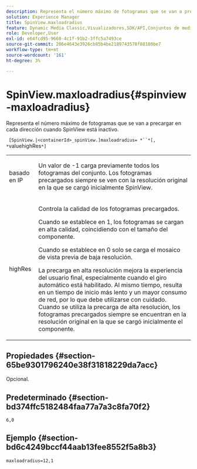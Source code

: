 ```yaml
---
description: Representa el número máximo de fotogramas que se van a precargar en cada dirección cuando SpinView está inactivo.
solution: Experience Manager
title: SpinView.maxloadradius
feature: Dynamic Media Classic,Visualizadores,SDK/API,Conjuntos de medios mixtos
role: Developer,User
exl-id: e64fcd95-9660-4c1f-91b2-3ffc5a7493ce
source-git-commit: 206e4643e3926cb85b4be2189743578f88180be7
workflow-type: tm+mt
source-wordcount: '161'
ht-degree: 3%

---
```


# SpinView.maxloadradius{#spinview-maxloadradius}

Representa el número máximo de fotogramas que se van a precargar en cada dirección cuando SpinView está inactivo.

` [SpinView.|<containerId>_spinView.]maxloadradius= *``*[, *`valuehighRes`*]`

<table id="table_06BEA037FA82467CAA88D1CA62AE972E"> 
 <tbody> 
  <tr> 
   <td colname="col1"> <p> <span class="codeph"><span class="varname"> basado en IP</span></span> </p> </td> 
   <td colname="col2"> <p> Un valor de <span class="codeph"> -1</span> carga previamente todos los fotogramas del conjunto. Los fotogramas precargados siempre se ven con la resolución original en la que se cargó inicialmente SpinView. </p> </td> 
  </tr> 
  <tr> 
   <td colname="col1"> <p><span class="codeph"><span class="varname"> highRes</span></span> </p> </td> 
   <td colname="col2"> <p> Controla la calidad de los fotogramas precargados. </p> <p>Cuando se establece en <span class="codeph"> 1</span>, los fotogramas se cargan en alta calidad, coincidiendo con el tamaño del componente. </p> <p>Cuando se establece en <span class="codeph"> 0</span> solo se carga el mosaico de vista previa de baja resolución. </p> <p>La precarga en alta resolución mejora la experiencia del usuario final, especialmente cuando el giro automático está habilitado. Al mismo tiempo, resulta en un tiempo de inicio más lento y un mayor consumo de red, por lo que debe utilizarse con cuidado. Cuando se utiliza la precarga de alta resolución, los fotogramas precargados siempre se encuentran en la resolución original en la que se cargó inicialmente el componente. </p> </td> 
  </tr> 
 </tbody> 
</table>

## Propiedades {#section-65be9301796240e38f31818229da7acc}

Opcional.

## Predeterminado {#section-bd374ffc5182484faa77a7a3c8fa70f2}

`6,0`

## Ejemplo {#section-bd6c4249bccf44aab13fee8552f5a8b3}

`maxloadradius=12,1`

